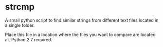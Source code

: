# strcmp
A small python script to find similar strings from different text files located in a single folder.

Place this file in a location where the files you want to compare are located at.
Python 2.7 required.
